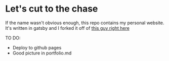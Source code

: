 # Let's cut to the chase

If the name wasn't obvious enough, this repo contains my personal website. It's written in gatsby and I forked it off of [this guy right here](https://github.com/panr/gatsby-starter-hello-friend)

TO DO:

- Deploy to github pages
- Good picture in portfolio.md